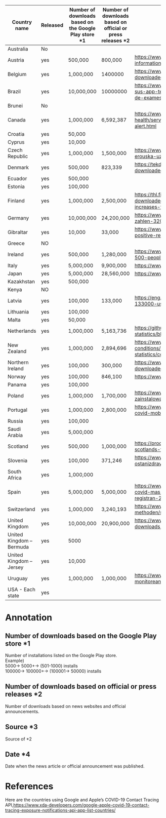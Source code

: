 | Country name             | Released | Number of downloads based on the Google   Play store  *1 | Number of downloads based on official or   press releases *2 | Source*3                                                                                                                                                     | Date*4     |
|--------------------------|----------|----------------------------------------------------------|--------------------------------------------------------------|--------------------------------------------------------------------------------------------------------------------------------------------------------------|------------|
| Australia                | No       |                                                          |                                                              |                                                                                                                                                              |            |
| Austria                  | yes      | 500,000                                                  | 800,000                                                      | https://www.austria.info/en/service-and-facts/coronavirus-information/app                                                                                    |            |
| Belgium                  | yes      | 1,000,000                                                | 1400000                                                      | https://www.vrt.be/vrtnws/en/2020/10/21/1-4-million-have-downloaded-coronalert/                                                                              | 2020/10/21 |
| Brazil                   | yes      | 10,000,000                                               | 10000000                                                     | https://www.mobiletime.com.br/noticias/08/12/2020/coronavirus-sus-app-tem-10-milhoes-de-downloads-e-18-mil-registros-de-exames-positivos-para-covid-19/      | 2020/12/08 |
| Brunei                   | No       |                                                          |                                                              |                                                                                                                                                              |            |
| Canada                   | yes      | 1,000,000                                                | 6,592,387                                                    | https://www.canada.ca/en/public-health/services/diseases/coronavirus-disease-covid-19/covid-alert.html                                                       | 2021/07/14 |
| Croatia                  | yes      | 50,000                                                   |                                                              |                                                                                                                                                              |            |
| Cyprus                   | yes      | 10,000                                                   |                                                              |                                                                                                                                                              |            |
| Czech Republic           | yes      | 1,000,000                                                | 1,500,000                                                    | https://www.novinky.cz/internet-a-pc/software/clanek/aplikaci-erouska-uz-pouziva-15-milionu-lidi-40346571                                                    | 2020/12/31 |
| Denmark                  | yes      | 500,000                                                  | 823,339                                                      | https://tekdeeps.com/almost-one-million-danes-have-downloaded-the-smittestop-app/                                                                            | 2020/07/28 |
| Ecuador                  | yes      | 500,000                                                  |                                                              |                                                                                                                                                              |            |
| Estonia                  | yes      | 100,000                                                  |                                                              |                                                                                                                                                              |            |
| Finland                  | yes      | 1,000,000                                                | 2,500,000                                                    | https://thl.fi/en/web/thlfi-en/-/koronavilkku-has-been-downloaded-more-than-2.5-million-times-widespread-use-increases-the-app-s-effectiveness               | 2020/11/05 |
| Germany                  | yes      | 10,000,000                                               | 24,200,000                                                   | https://www.connect.de/news/corona-warn-app-download-zahlen-3200860.html                                                                                     | 2020/12/18 |
| Gibraltar                | yes      | 10,000                                                   | 33,000                                                       | https://www.gbc.gi/news/105-beat-covid-app-users-who-tested-positive-requested-code-contact-tracing                                                          | 2021/03/08 |
| Greece                   | NO       |                                                          |                                                              |                                                                                                                                                              |            |
| Ireland                  | yes      | 500,000                                                  | 1,280,000                                                    | https://www.irishtimes.com/news/health/covid-19-tracker-app-1-500-people-downloading-a-day-1.4345767                                                         | 2020/09/03 |
| Italy                    | yes      | 5,000,000                                                | 9,900,000                                                    | https://www.youtrend.it/2020/11/24/tutti-i-dati-su-immuni/                                                                                                   | 2020/11/24 |
| Japan                    | yes      | 5,000,000                                                | 28,560,000                                                   | https://www.mhlw.go.jp/stf/seisakunitsuite/bunya/cocoa_00138.html                                                                                            | 2021/06/30 |
| Kazakhstan               | yes      | 500,000                                                  |                                                              |                                                                                                                                                              |            |
| Kenya                    | NO       |                                                          |                                                              |                                                                                                                                                              |            |
| Latvia                   | yes      | 100,000                                                  | 133,000                                                      | https://eng.lsm.lv/article/society/health/stop-covid-app-hits-133000-users-in-latvia.a372985/                                                                | 2020/09/03 |
| Lithuania                | yes      | 100,000                                                  |                                                              |                                                                                                                                                              |            |
| Malta                    | yes      | 50,000                                                   |                                                              |                                                                                                                                                              |            |
| Netherlands              | yes      | 1,000,000                                                | 5,163,736                                                    | https://github.com/minvws/nl-covid19-notification-app-statistics/blob/main/statistics/appstore_statistics.csv                                                | 2021/07/12     |
| New Zealand              | yes      | 1,000,000                                                | 2,894,696                                                    | https://www.health.govt.nz/our-work/diseases-and-conditions/covid-19-novel-coronavirus/covid-19-data-and-statistics/covid-19-nz-covid-tracer-app-data        | 2021/07/13 |
| Northern Ireland         | yes      | 100,000                                                  | 300,000                                                      | https://www.zdnet.com/article/more-than-300000-users-have-downloaded-northern-irelands-contact-tracing-app/                                                  | 2020/08/27 |
| Norway                   | yes      | 100,000                                                  | 846,100                                                      | https://www.helsenorge.no/en/smittestopp/                                                                                                                    | 2021/02     |
| Panama                   | yes      | 100,000                                                  | 　                                                           | 　                                                                                                                                                           | 　         |
| Poland                   | yes      | 1,000,000                                                | 1,700,000                                                    | https://www.bankier.pl/wiadomosc/Zagorski-1-7-mln-osob-zainstalowalo-aplikacje-STOP-COVID-8026070.html                                                       | 2020/12/23 |
| Portugal                 | yes      | 1,000,000                                                | 2,800,000                                                    | https://www.theportugalnews.com/news/2020-12-21/stayaway-covid-mobile-phone-app-downloaded-28-million-times/57333                                            | 2020/12/21 |
| Russia                   | yes      | 100,000                                                  |                                                              |                                                                                                                                                              |            |
| Saudi Arabia             | yes      | 5,000,000                                                |                                                              |                                                                                                                                                              |            |
| Scotland                 | yes      | 500,000                                                  | 1,000,000                                                    | https://prod.news.stv.tv/scotland/more-than-a-million-download-scotlands-tracing-app?topp                                                                    | 2020/09/17 |
| Slovenia                 | yes      | 100,000                                                  | 371,246                                                      | https://www.gov.si/en/topics/coronavirus-disease-covid-19/the-ostanizdrav-mobile-application/                                                                | 2021/07/14 |
| South Africa             | yes      | 1,000,000                                                |                                                              |                                                                                                                                                              |            |
| Spain                    | yes      | 5,000,000                                                | 5,000,000                                                    | https://www.abc.es/tecnologia/moviles/aplicaciones/abci-radar-covid-mas-disfuncional-y-opaca-solo-1-por-ciento-positivos-registran-202010292016_noticia.html | 2020/10/31 |
| Switzerland              | yes      | 1,000,000                                                | 3,240,193                                                    | https://www.experimental.bfs.admin.ch/expstat/de/home/innovative-methoden/swisscovid-app-monitoring.html                                                     | 2021/07/14 |
| United Kingdom           | yes      | 10,000,000                                               | 20,900,000                                                   | https://www.statista.com/statistics/1190062/covid-19-app-downloads-uk/                                                                                       | 2020/12/23 |
| United Kingdom – Bermuda | yes      | 5000                                                     |                                                              |                                                                                                                                                              |            |
| United Kingdom – Jersey  | yes      | 10,000                                                   |                                                              |                                                                                                                                                              |            |
| Uruguay                  | yes      | 1,000,000                                                | 1,000,000                                                    | https://www.elpais.com.uy/informacion/salud/app-coronavirus-uy-monitoreando-personas-son-casos-sospechosos.html                                              | 2020/12/21 |
| USA - Each state         | yes      |                                                          |                                                              |                                                                                                                                                              |            |

# Annotation
## Number of downloads based on the Google Play store  *1
Number of installations listed on the Google Play store.<br>
Example)<br>
5000-> 5000+-> (501-1000) installs<br>
100000-> 100000+-> (100001-> 50000) installs<br>
## Number of downloads based on official or press releases *2
Number of downloads based on news websites and official announcements.
## Source *3
Source of *2
## Date *4
Date when the news article or official announcement was published.

# References
Here are the countries using Google and Apple’s COVID-19 Contact Tracing API,https://www.xda-developers.com/google-apple-covid-19-contact-tracing-exposure-notifications-api-app-list-countries/
